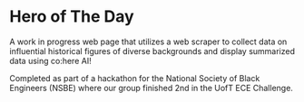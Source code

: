 # Hero of The Day

A work in progress web page that utilizes a web scraper to collect data on influential historical figures of diverse backgrounds
and display summarized data using co:here AI!

Completed as part of a hackathon for the National Society of Black Engineers (NSBE) where our group finished 2nd in the UofT ECE Challenge.
